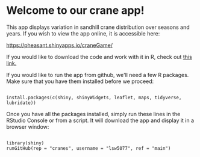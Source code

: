 # Welcome to our crane app!

This app displays variation in sandhill crane distribution over seasons and years. If you wish to view the app online, it is accessible here:
  
  https://pheasant.shinyapps.io/craneGame/
  
  If you would like to download the code and work with it in R, check out [this link.](https://drive.google.com/drive/folders/1Quq8jMe42JD-6L2XY4xC3P1bcjvCtGGq?usp=sharing) 

If you would like to run the app from github, we'll need a few R packages. Make sure that you have them installed before we proceed:

```{r}

install.packages(c(shiny, shinyWidgets, leaflet, maps, tidyverse, lubridate))
```
Once you have all the packages installed, simply run these lines in the RStudio Console or from a script. It will download the app and display it in a browser window:


```{r}

library(shiny)
runGitHub(rep = "cranes", username = "lsw5077", ref = "main")

```


